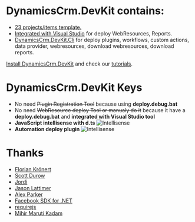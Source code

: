 # DynamicsCrm.DevKit contains:
* [23 projects/items template.](https://github.com/phuocle/Dynamics-Crm-DevKit/wiki/Projects-and-Items-Template)
* [Integrated with Visual Studio](https://github.com/phuocle/Dynamics-Crm-DevKit/wiki/Integrated-with-Visual-Studio) for deploy WebResources, Reports.
* [DynamicsCrm.DevKit.Cli](https://github.com/phuocle/Dynamics-Crm-DevKit/wiki/CLI) for deploy plugins, workflows, custom actions, data provider, webresources, download webresources, download reports.

[Install DynamicsCrm.DevKit](https://github.com/phuocle/Dynamics-Crm-DevKit/wiki/Install) and check our [tutorials](https://github.com/phuocle/Dynamics-Crm-DevKit/wiki/Tutorials).

# DynamicsCrm.DevKit Keys
* No need ~~Plugin Registration Tool~~ because using **deploy.debug.bat**
* No need ~~WebResource deploy Tool or manualy do it~~ because it have a **deploy.debug.bat** and **integrated with Visual Studio tool**
* **JavaScript intellisense with d.ts**
![Intellisense](https://github.com/phuocle/Dynamics-Crm-DevKit/blob/master/wiki/images/js_intellisense.gif)
* **Automation deploy plugin**
![Intellisense](https://github.com/phuocle/Dynamics-Crm-DevKit/blob/master/wiki/images/plugin_deploy.gif)
# Thanks
* [Florian Krönert](https://github.com/DigitalFlow/Xrm-WebApi-Client)
* [Scott Durow](https://github.com/scottdurow/SparkleXrm/tree/master/spkl)
* [Jordi](https://github.com/jordimontana82/fake-xrm-easy)
* [Jason Lattimer](https://github.com/jlattimer/CRMDeveloperExtensions)
* [Alex Parker](https://github.com/zanders3/json)
* [Facebook SDK for .NET](https://github.com/facebook-csharp-sdk/simple-json)
* [requirejs](https://github.com/requirejs/requirejs)
* [Mihir Maruti Kadam](https://github.com/mihirkadam/FormScriptGenerator)
